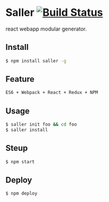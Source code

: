# Saller  [![Build Status](https://travis-ci.org/Wooleners/saller.svg?branch=master)](https://travis-ci.org/Wooleners/saller)

react webapp modular generator.


## Install

```bash
$ npm install saller -g
```

## Feature

```bash
ES6 + Webpack + React + Redux + NPM
```

## Usage

```bash
$ saller init foo && cd foo
$ saller install
```
## Steup

```bash
$ npm start
```

## Deploy

```bash
$ npm deploy
```
